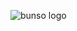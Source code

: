 ![bunso logo](https://user-images.githubusercontent.com/94932856/148381866-a11eed0e-bdae-479c-a29c-79381b771877.JPG)
